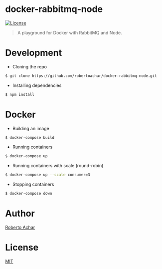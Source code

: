 # docker-rabbitmq-node

[![License][license-badge]][license-url]

> A playground for Docker with RabbitMQ and Node.

# Development

* Cloning the repo

```bash
$ git clone https://github.com/robertoachar/docker-rabbitmq-node.git
```

* Installing dependencies

```bash
$ npm install
```

# Docker

* Building an image

```bash
$ docker-compose build
```

* Running containers

```bash
$ docker-compose up
```

* Running containers with scale (round-robin)

```bash
$ docker-compose up --scale consumer=3
```

* Stopping containers

```bash
$ docker-compose down
```

# Author

[Roberto Achar](https://twitter.com/robertoachar)

# License

[MIT](https://github.com/robertoachar/docker-rabbitmq-node/blob/master/LICENSE)

[license-badge]: https://img.shields.io/github/license/robertoachar/docker-rabbitmq-node.svg
[license-url]: https://opensource.org/licenses/MIT
